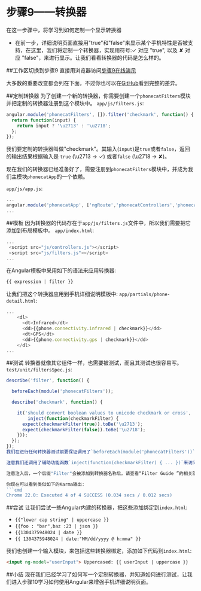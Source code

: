 # 步骤9——转换器
在这一步骤中，将学习到如何定制一个显示转换器
* 在前一步，详细说明页面直接用"true"和"false"来显示某个手机特性是否被支持，在这里，我们将定制一个转换器，实现用符号:✓ 对应 "true", 以及 ✘ 对应 "false"，来进行显示。让我们看看转换器的代码是怎么样的。

##工作区切换到步骤9
直接用浏览器访问[步骤9在线演示](http://angular.github.io/angular-phonecat/step-9/app)

大多数的重要改变都会列在下面，不过你也可以在[GitHub](https://github.com/angular/angular-phonecat/compare/step-8...step-9)看到完整的差异。

##定制转换器
为了创建一个新的转换器，你需要创建一个`phonecatFilters`模块并把定制的转换器注册到这个模块中。
`app/js/filters.js`:
```js
angular.module('phonecatFilters', []).filter('checkmark', function() {
  return function(input) {
    return input ? '\u2713' : '\u2718';
  };
});
```
我们要定制的转换器叫做"checkmark"。其输入(`input`)是`true`或者`false`，返回的输出结果根据输入是 `true` (\u2713 -> ✓) 或者`false` (\u2718 -> ✘)。

现在我们的转换器已经准备好了，需要注册到`phonecatFilters`模块中，并成为我们主模块`phonecatApp`的一个依赖。

`app/js/app.js`:
```js
...
angular.module('phonecatApp', ['ngRoute','phonecatControllers','phonecatFilters']);
...
```

##模板
因为转换器的代码存在于`app/js/filters.js`文件中，所以我们需要把它添加到布局模板中。
`app/index.html`:
```js
...
 <script src="js/controllers.js"></script>
 <script src="js/filters.js"></script>
...
```
在Angular模板中采用如下的语法来应用转换器:
```js
{{ expression | filter }}
```
让我们把这个转换器应用到手机详细说明模板中:
`app/partials/phone-detail.html`:
```js
...
    <dl>
      <dt>Infrared</dt>
      <dd>{{phone.connectivity.infrared | checkmark}}</dd>
      <dt>GPS</dt>
      <dd>{{phone.connectivity.gps | checkmark}}</dd>
    </dl>
...
```

##测试
转换器就像其它组件一样，也需要被测试，而且其测试也很容易写。
`test/unit/filtersSpec.js`:
```js
describe('filter', function() {

  beforeEach(module('phonecatFilters'));

  describe('checkmark', function() {

    it('should convert boolean values to unicode checkmark or cross',
        inject(function(checkmarkFilter) {
      expect(checkmarkFilter(true)).toBe('\u2713');
      expect(checkmarkFilter(false)).toBe('\u2718');
    }));
  });
});
我们在进行任何转换器测试前要保证调用了`beforeEach(module('phonecatFilters'))`，通过这个调用来加载`phonecatFilters`模块并注入测试中来保证测试用例能够正确初始化（被注入）。

注意我们还调用了辅助功能函数`inject(function(checkmarkFilter) { ... })`来访问我们打算测试的转换器，具体函数功能查看`angular.mock.inject()`。

注意注入后，一个后缀"Filter"会被添加到转换器名称后。请查看“Filter Guide ”的相关部分来了解更多。

你现在可以看到类似如下的Karma输出:
```cmd
Chrome 22.0: Executed 4 of 4 SUCCESS (0.034 secs / 0.012 secs)
```

##尝试
让我们尝试一些Angular内建的转换器，把这些添加绑定到`index.html`:
* `{{"lower cap string" | uppercase }}`
* `{{foo : "bar",baz :23 | json }}`
* `{{1304375948024 | date }}`
* `{{ 1304375948024 | date:"MM/dd/yyyy @ h:mma" }}`

我们也创建一个输入模块，来包括这些转换器绑定，添加如下代码到`index.html`:
```html
<input ng-model="userInput"> Uppercased: {{ userInput | uppercase }}
```

##小结
现在我们已经学习了如何写一个定制转换器，并知道如何进行测试，让我们进入步骤10学习如何使用Angular来增强手机详细说明页面。
















